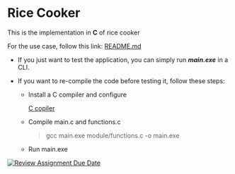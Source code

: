 # Rice Cooker

This is the implementation in **C** of rice cooker

For the use case, follow this link: [README.md](https://github.com/hei-school/cc-d2-my-rice-cooker-Noums26/blob/main/README.md)

- If you just want to test the application, you can simply run **_main.exe_** in a CLI.

- If you want to re-compile the code before testing it, follow these steps:

  - Install a C compiler and configure

    [C copiler](https://www.mingw-w64.org/)

  - Compile main.c and functions.c

    > gcc main.exe module/functions.c -o main.exe

  - Run main.exe

[![Review Assignment Due Date](https://classroom.github.com/assets/deadline-readme-button-24ddc0f5d75046c5622901739e7c5dd533143b0c8e959d652212380cedb1ea36.svg)](https://classroom.github.com/a/PHq8Kfj_)
